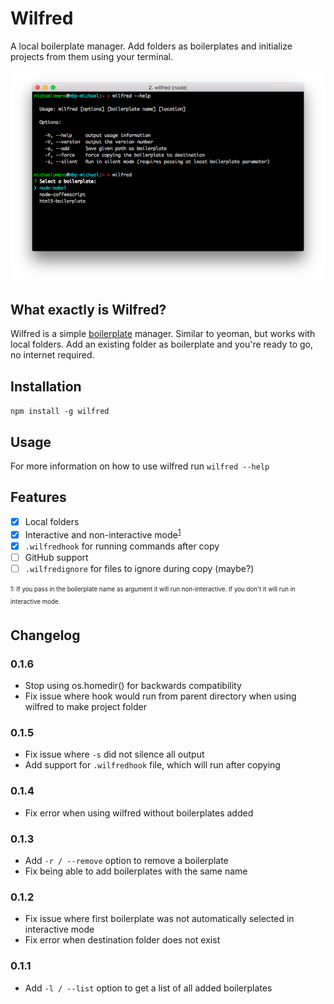 # Wilfred

A local boilerplate manager. Add folders as boilerplates and initialize projects from them using your terminal.

![Wilfred](preview.png)

## What exactly is Wilfred?

Wilfred is a simple [boilerplate](https://en.wikipedia.org/wiki/Boilerplate_code) manager. Similar to yeoman, but works with local folders. Add an existing folder as boilerplate and you're ready to go, no internet required.

## Installation

`npm install -g wilfred`

## Usage

For more information on how to use wilfred run `wilfred --help`

## Features

- [x] Local folders
- [x] Interactive and non-interactive mode<sup>[1](#footnote1)</sup>
- [x] `.wilfredhook` for running commands after copy
- [ ] GitHub support
- [ ] `.wilfredignore` for files to ignore during copy (maybe?)

<sub><sup><a name="footnote1">1</a>: If you pass in the boilerplate name as argument it will run non-interactive. If you don't it will run in interactive mode.</sup></sub>

## Changelog

### 0.1.6

- Stop using os.homedir() for backwards compatibility
- Fix issue where hook would run from parent directory when using wilfred to make project folder

### 0.1.5

- Fix issue where `-s` did not silence all output
- Add support for `.wilfredhook` file, which will run after copying

### 0.1.4

- Fix error when using wilfred without boilerplates added

### 0.1.3

- Add `-r / --remove` option to remove a boilerplate
- Fix being able to add boilerplates with the same name

### 0.1.2

- Fix issue where first boilerplate was not automatically selected in interactive mode
- Fix error when destination folder does not exist

### 0.1.1

- Add `-l / --list` option to get a list of all added boilerplates
